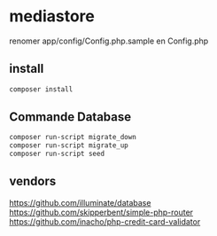 # mediastore

renomer app/config/Config.php.sample en Config.php

## install

```sh
composer install
```

## Commande Database

```sh
composer run-script migrate_down
composer run-script migrate_up
composer run-script seed
```

## vendors
https://github.com/illuminate/database
https://github.com/skipperbent/simple-php-router
https://github.com/inacho/php-credit-card-validator